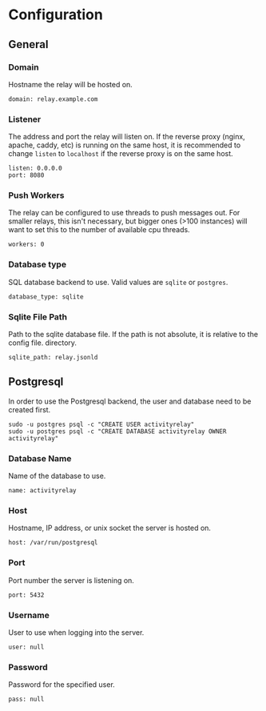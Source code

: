 # Configuration

## General

### Domain

Hostname the relay will be hosted on.

	domain: relay.example.com


### Listener

The address and port the relay will listen on. If the reverse proxy (nginx, apache, caddy, etc)
is running on the same host, it is recommended to change `listen` to `localhost` if the reverse
proxy is on the same host.

	listen: 0.0.0.0
	port: 8080


### Push Workers

The relay can be configured to use threads to push messages out. For smaller relays, this isn't
necessary, but bigger ones (>100 instances) will want to set this to the number of available cpu
threads.

	workers: 0


### Database type

SQL database backend to use. Valid values are `sqlite` or `postgres`.

	database_type: sqlite


### Sqlite File Path

Path to the sqlite database file. If the path is not absolute, it is relative to the config file.
directory.

	sqlite_path: relay.jsonld


## Postgresql

In order to use the Postgresql backend, the user and database need to be created first.

	sudo -u postgres psql -c "CREATE USER activityrelay"
	sudo -u postgres psql -c "CREATE DATABASE activityrelay OWNER activityrelay"


### Database Name

Name of the database to use.

	name: activityrelay


### Host

Hostname, IP address, or unix socket the server is hosted on.

	host: /var/run/postgresql


### Port

Port number the server is listening on.

	port: 5432


### Username

User to use when logging into the server.

	user: null


### Password

Password for the specified user.

	pass: null
